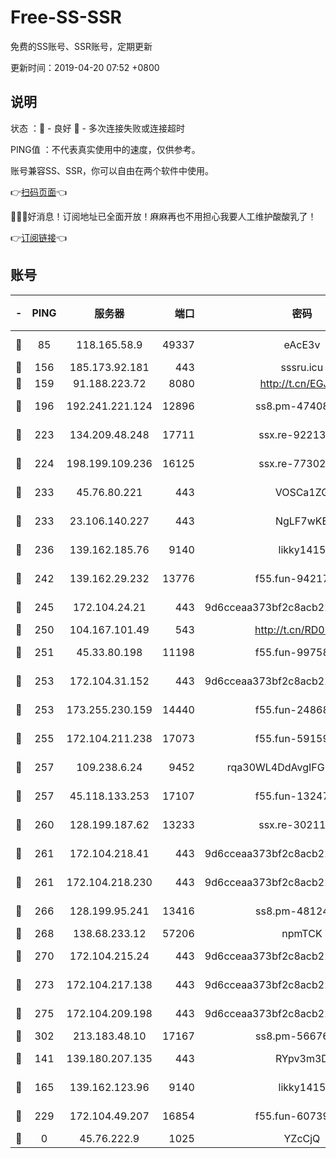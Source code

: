 # Free-SS-SSR

免费的SS账号、SSR账号，定期更新

更新时间：2019-04-20 07:52 +0800

## 说明

状态     ：🙂 - 良好 🙁 - 多次连接失败或连接超时

PING值   ：不代表真实使用中的速度，仅供参考。

账号兼容SS、SSR，你可以自由在两个软件中使用。

👉[扫码页面](https://liesauer.github.io/Free-SS-SSR/)👈

🎉🎉🎉好消息！订阅地址已全面开放！麻麻再也不用担心我要人工维护酸酸乳了！

👉[订阅链接](https://www.liesauer.net/yogurt/subscribe?ACCESS_TOKEN=DAYxR3mMaZAsaqUb)👈

## 账号

|-|PING|服务器|端口|密码|加密方式|区域|
|:----:|:----:|:-----:|-----:|:----:|:----:|:----:|
|🙂|85|118.165.58.9|49337|eAcE3v|chacha20-ietf|TW|
|🙂|156|185.173.92.181|443|sssru.icu|rc4-md5|RU|
|🙂|159|91.188.223.72|8080|http://t.cn/EGJIyrl|rc4-md5|RU|
|🙂|196|192.241.221.124|12896|ss8.pm-47408858|aes-256-cfb|US|
|🙂|223|134.209.48.248|17711|ssx.re-92213329|aes-256-cfb|US|
|🙂|224|198.199.109.236|16125|ssx.re-77302888|aes-256-cfb|US|
|🙂|233|45.76.80.221|443|VOSCa1ZG|aes-256-cfb|DE|
|🙂|233|23.106.140.227|443|NgLF7wKB|aes-256-cfb|US|
|🙂|236|139.162.185.76|9140|likky1415|aes-256-cfb|DE|
|🙂|242|139.162.29.232|13776|f55.fun-94217781|aes-256-cfb|SG|
|🙂|245|172.104.24.21|443|9d6cceaa373bf2c8acb22e60b6a58be6|aes-256-cfb|US|
|🙂|250|104.167.101.49|543|http://t.cn/RD0D7sx|rc4-md5|CA|
|🙂|251|45.33.80.198|11198|f55.fun-99758041|aes-256-cfb|US|
|🙂|253|172.104.31.152|443|9d6cceaa373bf2c8acb22e60b6a58be6|aes-256-cfb|US|
|🙂|253|173.255.230.159|14440|f55.fun-24868708|aes-256-cfb|US|
|🙂|255|172.104.211.238|17073|f55.fun-59159487|aes-256-cfb|US|
|🙂|257|109.238.6.24|9452|rqa30WL4DdAvgIFG6Fs3znzTa|aes-256-cfb|FR|
|🙂|257|45.118.133.253|17107|f55.fun-13247213|aes-256-cfb|SG|
|🙂|260|128.199.187.62|13233|ssx.re-30211440|aes-256-cfb|SG|
|🙂|261|172.104.218.41|443|9d6cceaa373bf2c8acb22e60b6a58be6|aes-256-cfb|US|
|🙂|261|172.104.218.230|443|9d6cceaa373bf2c8acb22e60b6a58be6|aes-256-cfb|US|
|🙂|266|128.199.95.241|13416|ss8.pm-48124298|aes-256-cfb|SG|
|🙂|268|138.68.233.12|57206|npmTCK|rc4-md5|US|
|🙂|270|172.104.215.24|443|9d6cceaa373bf2c8acb22e60b6a58be6|aes-256-cfb|US|
|🙂|273|172.104.217.138|443|9d6cceaa373bf2c8acb22e60b6a58be6|aes-256-cfb|US|
|🙂|275|172.104.209.198|443|9d6cceaa373bf2c8acb22e60b6a58be6|aes-256-cfb|US|
|🙂|302|213.183.48.10|17167|ss8.pm-56676515|rc4-md5|RU|
|🙂|141|139.180.207.135|443|RYpv3m3D|aes-256-cfb|JP|
|🙂|165|139.162.123.96|9140|likky1415|aes-256-cfb|JP|
|🙂|229|172.104.49.207|16854|f55.fun-60739916|aes-256-cfb|SG|
|🙁|0|45.76.222.9|1025|YZcCjQ|rc4-md5|JP|

